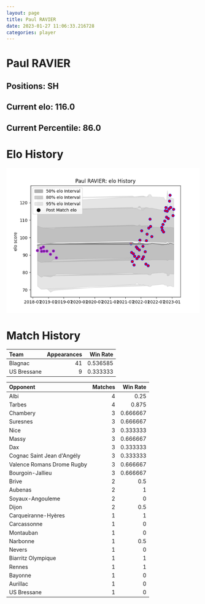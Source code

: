 ```yaml
---  
layout: page  
title: Paul RAVIER  
date: 2023-01-27 11:06:33.216728  
categories: player  
---
```

# Paul RAVIER

## Positions: SH

## Current elo: 116.0

## Current Percentile: 86.0

# Elo History


![elo history](history_PaulRAVIER.png)
# Match History


| Team        |   Appearances |   Win Rate |
|:------------|--------------:|-----------:|
| Blagnac     |            41 |   0.536585 |
| US Bressane |             9 |   0.333333 |

| Opponent                   |   Matches |   Win Rate |
|:---------------------------|----------:|-----------:|
| Albi                       |         4 |   0.25     |
| Tarbes                     |         4 |   0.875    |
| Chambery                   |         3 |   0.666667 |
| Suresnes                   |         3 |   0.666667 |
| Nice                       |         3 |   0.333333 |
| Massy                      |         3 |   0.666667 |
| Dax                        |         3 |   0.333333 |
| Cognac Saint Jean d'Angély |         3 |   0.333333 |
| Valence Romans Drome Rugby |         3 |   0.666667 |
| Bourgoin-Jallieu           |         3 |   0.666667 |
| Brive                      |         2 |   0.5      |
| Aubenas                    |         2 |   1        |
| Soyaux-Angouleme           |         2 |   0        |
| Dijon                      |         2 |   0.5      |
| Carqueiranne-Hyères        |         1 |   1        |
| Carcassonne                |         1 |   0        |
| Montauban                  |         1 |   0        |
| Narbonne                   |         1 |   0.5      |
| Nevers                     |         1 |   0        |
| Biarritz Olympique         |         1 |   1        |
| Rennes                     |         1 |   1        |
| Bayonne                    |         1 |   0        |
| Aurillac                   |         1 |   0        |
| US Bressane                |         1 |   0        |